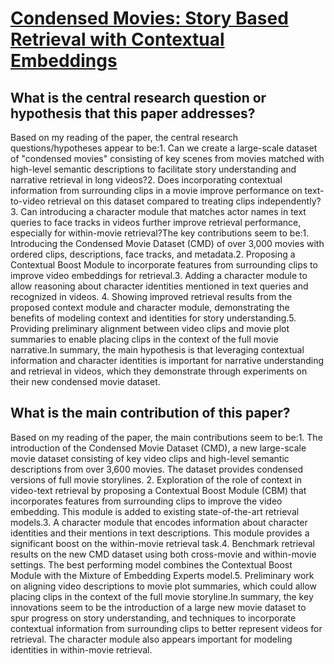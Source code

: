 # [Condensed Movies: Story Based Retrieval with Contextual Embeddings](https://arxiv.org/abs/2005.04208)

## What is the central research question or hypothesis that this paper addresses?

Based on my reading of the paper, the central research questions/hypotheses appear to be:1. Can we create a large-scale dataset of "condensed movies" consisting of key scenes from movies matched with high-level semantic descriptions to facilitate story understanding and narrative retrieval in long videos?2. Does incorporating contextual information from surrounding clips in a movie improve performance on text-to-video retrieval on this dataset compared to treating clips independently? 3. Can introducing a character module that matches actor names in text queries to face tracks in videos further improve retrieval performance, especially for within-movie retrieval?The key contributions seem to be:1. Introducing the Condensed Movie Dataset (CMD) of over 3,000 movies with ordered clips, descriptions, face tracks, and metadata.2. Proposing a Contextual Boost Module to incorporate features from surrounding clips to improve video embeddings for retrieval.3. Adding a character module to allow reasoning about character identities mentioned in text queries and recognized in videos. 4. Showing improved retrieval results from the proposed context module and character module, demonstrating the benefits of modeling context and identities for story understanding.5. Providing preliminary alignment between video clips and movie plot summaries to enable placing clips in the context of the full movie narrative.In summary, the main hypothesis is that leveraging contextual information and character identities is important for narrative understanding and retrieval in videos, which they demonstrate through experiments on their new condensed movie dataset.


## What is the main contribution of this paper?

Based on my reading of the paper, the main contributions seem to be:1. The introduction of the Condensed Movie Dataset (CMD), a new large-scale movie dataset consisting of key video clips and high-level semantic descriptions from over 3,600 movies. The dataset provides condensed versions of full movie storylines. 2. Exploration of the role of context in video-text retrieval by proposing a Contextual Boost Module (CBM) that incorporates features from surrounding clips to improve the video embedding. This module is added to existing state-of-the-art retrieval models.3. A character module that encodes information about character identities and their mentions in text descriptions. This module provides a significant boost on the within-movie retrieval task.4. Benchmark retrieval results on the new CMD dataset using both cross-movie and within-movie settings. The best performing model combines the Contextual Boost Module with the Mixture of Embedding Experts model.5. Preliminary work on aligning video descriptions to movie plot summaries, which could allow placing clips in the context of the full movie storyline.In summary, the key innovations seem to be the introduction of a large new movie dataset to spur progress on story understanding, and techniques to incorporate contextual information from surrounding clips to better represent videos for retrieval. The character module also appears important for modeling identities in within-movie retrieval.
